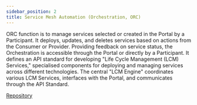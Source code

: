 ```yaml
---
sidebar_position: 2
title: Service Mesh Automation (Orchestration, ORC)  
---
```


ORC function is to manage services selected or created in the Portal by a Participant. It deploys, updates, and deletes services based on actions from the Consumer or Provider. Providing feedback on service status, the Orchestration is accessible through the Portal or directly by a Participant. It defines an API standard for developing "Life Cycle Management (LCM) Services," specialised components for deploying and managing services across different technologies. The central "LCM Engine" coordinates various LCM Services, interfaces with the Portal, and communicates through the API Standard.

<div class="mtp-3">
    <a href="https://gitlab.eclipse.org/eclipse/xfsc/orc" target="_blank" class="primaryBtn">Repository</a>
</div>